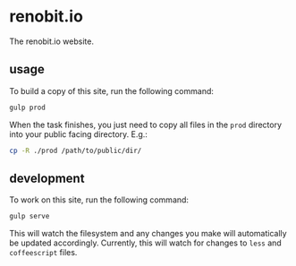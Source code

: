 # renobit.io

The renobit.io website.


## usage

To build a copy of this site, run the following command:

```bash
gulp prod
```

When the task finishes, you just need to copy all files in the ```prod``` directory into your public facing directory. E.g.:

```bash
cp -R ./prod /path/to/public/dir/
```


## development

To work on this site, run the following command:

```bash
gulp serve
```

This will watch the filesystem and any changes you make will automatically be updated accordingly. Currently, this will watch for changes to ```less``` and ```coffeescript``` files.
